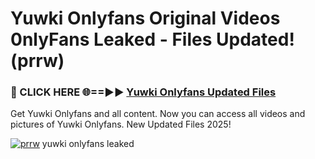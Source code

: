 # Yuwki Onlyfans Original Videos 0nlyFans Leaked - Files Updated! (prrw)

<h3>🔴 CLICK HERE 🌐==►► <a href="https://tinyurl.com/4seja8ks" rel="nofollow">Yuwki Onlyfans Updated Files</a></h3>

Get Yuwki Onlyfans and all content. Now you can access all videos and pictures of Yuwki Onlyfans. New Updated Files 2025!

[![prrw](https://i.imgur.com/EWjZXRe.gif)](https://tinyurl.com/4seja8ks)
yuwki onlyfans leaked